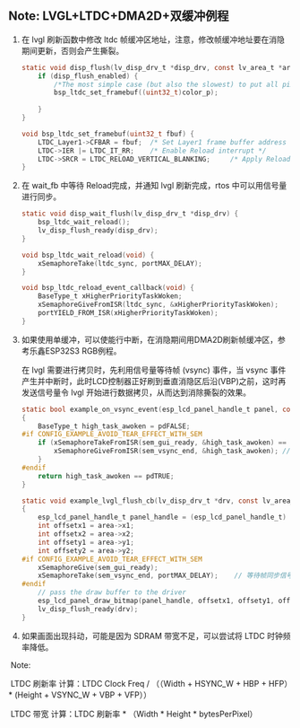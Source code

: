 ## Note: LVGL+LTDC+DMA2D+双缓冲例程

1. 在 lvgl 刷新函数中修改 ltdc 帧缓冲区地址，注意，修改帧缓冲地址要在消隐期间更新，否则会产生撕裂。

   ```c
   static void disp_flush(lv_disp_drv_t *disp_drv, const lv_area_t *area, lv_color_t *color_p) {
       if (disp_flush_enabled) {
           /*The most simple case (but also the slowest) to put all pixels to the screen one-by-one*/
           bsp_ltdc_set_framebuf((uint32_t)color_p);
           
       }
   }
   
   void bsp_ltdc_set_framebuf(uint32_t fbuf) {
       LTDC_Layer1->CFBAR = fbuf;  /* Set Layer1 frame buffer address */
       LTDC->IER |= LTDC_IT_RR;    /* Enable Reload interrupt */
       LTDC->SRCR = LTDC_RELOAD_VERTICAL_BLANKING;     /* Apply Reload type */
   }
   ```

2. 在 wait_fb 中等待 Reload完成，并通知 lvgl 刷新完成，rtos 中可以用信号量进行同步。

   ```c
   static void disp_wait_flush(lv_disp_drv_t *disp_drv) {
       bsp_ltdc_wait_reload();
       lv_disp_flush_ready(disp_drv);
   }
   
   void bsp_ltdc_wait_reload(void) {
       xSemaphoreTake(ltdc_sync, portMAX_DELAY);
   }
   
   void bsp_ltdc_reload_event_callback(void) {
       BaseType_t xHigherPriorityTaskWoken;
       xSemaphoreGiveFromISR(ltdc_sync, &xHigherPriorityTaskWoken);
       portYIELD_FROM_ISR(xHigherPriorityTaskWoken);
   }
   ```

3. 如果使用单缓冲，可以使能行中断，在消隐期间用DMA2D刷新帧缓冲区，参考乐鑫ESP32S3 RGB例程。

   在 lvgl 需要进行拷贝时，先利用信号量等待帧 (vsync) 事件，当 vsync 事件产生并中断时，此时LCD控制器正好刷到垂直消隐区后沿(VBP)之前，这时再发送信号量令 lvgl 开始进行数据拷贝，从而达到消除撕裂的效果。

   ```c
   static bool example_on_vsync_event(esp_lcd_panel_handle_t panel, const esp_lcd_rgb_panel_event_data_t *event_data, void *user_data)
   {
       BaseType_t high_task_awoken = pdFALSE;
   #if CONFIG_EXAMPLE_AVOID_TEAR_EFFECT_WITH_SEM
       if (xSemaphoreTakeFromISR(sem_gui_ready, &high_task_awoken) == pdTRUE) {
           xSemaphoreGiveFromISR(sem_vsync_end, &high_task_awoken); // 发送帧同步信号量
       }
   #endif
       return high_task_awoken == pdTRUE;
   }
   
   static void example_lvgl_flush_cb(lv_disp_drv_t *drv, const lv_area_t *area, lv_color_t *color_map)
   {
       esp_lcd_panel_handle_t panel_handle = (esp_lcd_panel_handle_t) drv->user_data;
       int offsetx1 = area->x1;
       int offsetx2 = area->x2;
       int offsety1 = area->y1;
       int offsety2 = area->y2;
   #if CONFIG_EXAMPLE_AVOID_TEAR_EFFECT_WITH_SEM
       xSemaphoreGive(sem_gui_ready);
       xSemaphoreTake(sem_vsync_end, portMAX_DELAY);	// 等待帧同步信号量
   #endif
       // pass the draw buffer to the driver
       esp_lcd_panel_draw_bitmap(panel_handle, offsetx1, offsety1, offsetx2 + 1, offsety2 + 1, color_map);
       lv_disp_flush_ready(drv);
   }
   ```

4. 如果画面出现抖动，可能是因为 SDRAM 带宽不足，可以尝试将 LTDC 时钟频率降低。

​		Note:

​		LTDC 刷新率 计算：LTDC Clock Freq / （（Width + HSYNC_W + HBP + HFP）* (Height + VSYNC_W + VBP + VFP））

​		LTDC 带宽     计算：LTDC 刷新率 * （Width * Height * bytesPerPixel）